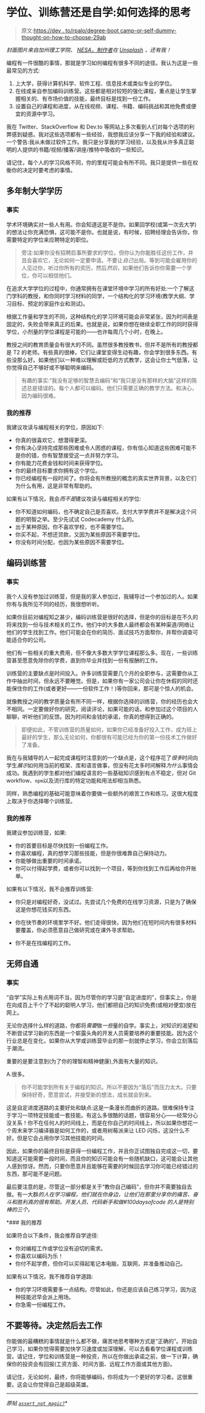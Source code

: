 # 学位、训练营还是自学:如何选择的思考

> 原文:[https://dev . to/rpalo/degree-boot camp-or-self-dummy-thought-on-how-to-choose-29ab](https://dev.to/rpalo/degree-bootcamp-or-self-taught-thoughts-on-how-to-choose-29ab)

*封面图片来自加州理工学院、 [NESA，制作者](https://unsplash.com/photos/IgUR1iX0mqM?utm_source=unsplash&utm_medium=referral&utm_content=creditCopyText)在 [Unsplash](https://unsplash.com/search/photos/bootcamp?utm_source=unsplash&utm_medium=referral&utm_content=creditCopyText) ，还有我！*

编程有一件很酷的事情，那就是学习如何编程有很多不同的途径。我认为这是一些最常见的方式:

1.  上大学，获得计算机科学、软件工程、信息技术或类似专业的学位。
2.  在线或亲自参加编码训练营。这些都是相对较短的强化课程，重点是让学生掌握相关的、有市场价值的技能，最终目标是找到一份工作。
3.  设置自己的课程和进度，从在线视频、课程、书籍、编码挑战和其他免费或便宜的资源中学习。

我在 Twitter、StackOverflow 和 Dev.to 等网站上多次看到人们对每个选项的利弊感到疑惑。我对这些选项都有一些经验，我想我应该分享一下我的经验和建议。一个警告:我从未做过软件工作。我只是分享我的学习经验，以及我从许多真正聪明的人提供的书籍/视频/播客/讲座/推特中吸收的一些知识。

请记住，每个人的学习风格不同，你的里程可能会有所不同。我只是提供一些在权衡你的决定时要考虑的事情。

## 多年制大学学历

### 事实

学术环境确实对一些人有用。你会知道这是不是你。如果回学校(或第一次去大学)的想法让你充满恐惧，这可能不是你。也就是说，有时候，招聘经理会告诉你，你需要特定的学位来应聘特定的职位。

> 旁注:如果你没有招聘启事所要求的学位，但你认为你能胜任这份工作，并且会喜欢它，无论如何一定要申请。不要让*自己*出局。等到可能会雇用你的人见过你，听过你所有的资历，然后*然后*，如果他们告诉你你需要一个学位，你可以相信他们。

在追求大学学位的过程中，你通常拥有在课堂环境中学习的所有好处:一个了解这门学科的教授，和你同时学习材料的同学，一个结构化的学习环境(教学大纲、学习目标、预定的家庭作业和测试)。

根据工作量和学生的不同，这种结构化的学习环境可能会非常紧张，因为时间表是固定的，失败会带来真正的后果。也就是说，如果你想在继续全职工作的同时获得学位，小剂量的学位课程是可能的——也许每周几个小时，在晚上。

教授之间的教育质量会有很大的不同。虽然很多教授教书，但并不是所有的教授都是 T2 的老师。有些真的很棒，它们让课堂变得生动有趣，你会学到很多东西。有些没那么好。如果他们以一种难以理解或贬低的方式教学，这会让你士气低落，让你觉得自己不够好或不够聪明来编码。

> 有趣的事实:“我没有足够的智慧去编码”和“我只是没有那样的大脑”这样的陈述总是错误的。每个人都可以编码。他们只需要正确的教学方法。和决心，因为编码很难。

### 我的推荐

我建议攻读与编程相关的学位，原因如下:

*   你真的很喜欢它，想潜得更深。
*   你有决心坚持完成那些困难或令人困惑的课程，你有信心知道这些困难可能不是你的错，你有智慧接受这一点并努力学习。
*   你有能力花费金钱和时间来获得学位。
*   你的最终目标要求你拥有这个学位。
*   你已经编程有一段时间了。你将会有所教授的概念的真实世界背景，以及它们为什么有用，这是非常有帮助的。

如果有以下情况，我会*而不是*建议攻读与编程相关的学位:

*   你不知道如何编码，也不确定自己是否喜欢。支付大学学费并不是解决这个问题的明智之举。至少先试试 Codecademy 什么的。
*   出于某种原因，你不喜欢学校，也不需要学位。
*   你买不起，不想还贷款，又因为某些原因不需要学位。
*   你没有时间分配，也因为某些原因不需要学位。

## 编码训练营

### 事实

我个人没有参加过训练营，但是我的家人参加过，我辅导过一个参加过的人。如果你有与我所见不同的经历，我很想听听。

如果你目前对编程知之甚少，编码训练营是很好的选择，但是你的目标是在不久的将来找到一份与技术相关的工作。他们中的大多数人最终都会有某种渠道/网络让他们的学生找到工作。他们可能会在你的简历、面试技巧方面帮你，并帮你调查可能适合你的公司。

他们有一些相关的重大费用，但不像大多数大学学位课程那么多。现在，一些训练营甚至愿意免除你的学费，直到你毕业并找到一份有报酬的工作。

训练营的主要缺点是时间投入。许多训练营需要几个月的全职参与，这需要你从工作中抽出时间，但永远不要睡觉。但是，如果你有一家公司会让你在休假的同时还能保住你的工作(或者更好——一份软件工作！)等你回来，那可是个惊人的机会。

就像教授之间的教学质量会有所不同一样，根据你选择的训练营，你的经历也会大不相同。一定要做好你的研究，阅读评论，如果可能的话，和参加过这个项目的人聊聊，听听他们的反馈。因为时间和金钱的承诺，你真的想得到正确的。

> 即便如此，不管训练营的质量如何，如果你已经准备好投入工作，成为班上最好的学生，那么无论如何，你都很有可能已经为你的第一份技术工作做好了准备。

我在与我辅导的人一起完成课程时注意到的一个缺点是，这个程序花了*很多*时间向学生*展示*如何用当前的框架、库和语言做事，但没有花太多时间解释*为什么*事情会成功。我遇到的学生都对他们编程语言的一些基础知识感到有点不稳定，但对 Git workflow、`npm`以及流行库的特定功能和用法却相当熟悉。

同样，熟悉编程的基础可能意味着你要做一些额外的艰苦工作和练习。这很大程度上取决于你选择哪个训练营。

### 我的推荐

我建议参加训练营，如果:

*   你的首要目标是尽快找到一份编程工作。
*   你喜欢编程，真的想学习那些技能，但是你很难靠自己保持动力。
*   你能够做出重要的时间承诺。
*   你可以付得起学费，或者你可以找到一个项目，等到你找到工作后再给你开账单。

如果有以下情况，我不会推荐训练营:

*   你只是对编程好奇，没试过。先尝试几个免费的在线学习资源，只是为了确保这是你想花钱买的东西。

*   你在快节奏的环境里学不好。他们走得很快，因为他们在短时间内有很多材料要覆盖，你必须愿意自己做研究或在课外寻求帮助。

*   你不是在找编程的工作。

## 无师自通

### 事实

“自学”实际上有点用词不当，因为尽管你的学习是“自定进度的”，但事实上，你是在向成百上千个了不起的聪明人学习，他们都把自己的知识免费(或相对便宜)放在网上。

无论你选择什么样的道路，你都将*需要*做*一些*量的自学。事实上，对知识的渴望和不断尝试学习新的东西是一个崭露头角的开发人员需要培养的重要技能。因为这个行业总是在变化，如果你从大学或训练营毕业的那一刻就停止学习，你会立刻落后于潮流。

重要的是要注意到(为了你的理智和精神健康),外面有大量的知识。

A.很多。

> 你不可能学到所有关于编程的知识。所以不要因为“落后”而压力太大。只要保持好奇，愿意尝试，并接受新的想法，成长就会到来。

这是自定进度道路的主要好处和缺点:这是一条漫长而曲折的道路。很难保持专注于学习一项特定技能或一套技能。有这么多很酷的话题，很容易分心——经常分心没关系！你不在任何人的时间线上，而是在你自己的时间线上，所以如果你想花一个周末来学习编译器是如何工作的，或者用树莓派来让 LED 闪烁，这没什么不好。但是它会占用你学习其他技能的时间。

因此，如果你的最终目标是获得一份编程工作，并且你正试图独自完成这一切，要知道这可能需要一段时间，而且你的知识可能会有一些随机缺口，这可能会让其他人感到惊讶。然而，只要你愿意并且能够在需要的时候回去学习你可能已经错过的东西，那可能不是问题。

最后要注意的是，尽管这一部分都是关于“教你自己编码”，但你并不需要独自去做。有一大群*的人在学习编程，他们就在你身边，让他们在那里分享你的痛苦、奋斗和胜利真的很有帮助。开发人员、代码新手和做#100daysofcode 的人是特别棒的三个。*

 *### 我的推荐

如果符合以下条件，我会推荐自学途径:

*   你对编程工作或学位没有迫切的需求。
*   你喜欢以编码为乐！
*   你付不起学费，但你可以买得起笔记本电脑，互联网，并准备推动自己。

如果有以下情况，我不推荐自学道路:

*   你的学习环境需要多一点结构。尽管如此，你还是应该自己练习学习，因为这种技能迟早会派上用场。
*   你急需一份编程工作。

## 不要等待。决定然后去工作

你能做的最糟糕的事情就是什么都不做，痛苦地思考哪种方式是“正确的”。开始自己学习，如果你觉得需要加快学习速度或加深理解，可以去看看学位课程或训练营。请记住，学位和训练营是一种投资，所以在你做出承诺之前，做一下计算，确保你的投资会有回报(工资方面、时间方面、远程工作方面或其他方面)。

请记住，无论如何，最终，你将能够编码，你将成为一个更好的学习者。这很重要。这会让你觉得自己是超级英雄。

* * *

*原帖 [`assert_not magic?`](https://assertnotmagic.com/2018/11/02/degree-bootcamp-self-taught/)**